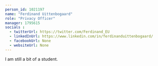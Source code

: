 ```yaml
---
person_id: 1021197
name: "Ferdinand Uittenbogaard"
role: "Privacy Officer"
manager: 1795615
socials :
  - twitterUrl: https://twitter.com/Ferdinand_EU
  - linkedInUrl: https://www.linkedin.com/in/ferdinanduittenbogaard/
  - facebookUrl: None
  - websiteUrl: None
---
```

I am still a bit of a student.
